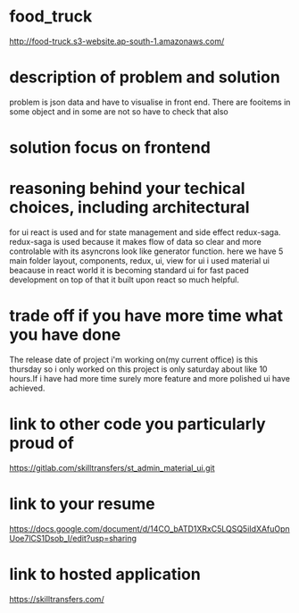 # food_truck

http://food-truck.s3-website.ap-south-1.amazonaws.com/

# description of problem and solution

problem is json data and have to visualise in front end.
There are fooitems in some object and in some are not so have to check that also

# solution focus on frontend

# reasoning behind your techical choices, including architectural

for ui react is used and for state management and side effect redux-saga.
redux-saga is used because it makes flow of data so clear and more controlable with its asyncrons look like generator function.
here we have 5 main folder layout, components, redux, ui, view
for ui i used material ui beacause in react world it is becoming standard ui for fast paced development on top of that it built upon react so much helpful.

# trade off if you have more time what you have done

The release date of project i'm working on(my current office) is this thursday so i only worked on this project is only saturday about like 10 hours.If i have had more time surely more feature and more polished ui have achieved.

# link to other code you particularly proud of

https://gitlab.com/skilltransfers/st_admin_material_ui.git

# link to your resume

https://docs.google.com/document/d/14CO_bATD1XRxC5LQSQ5iIdXAfuOpnUoe7lCS1Dsob_I/edit?usp=sharing

# link to hosted application

https://skilltransfers.com/
